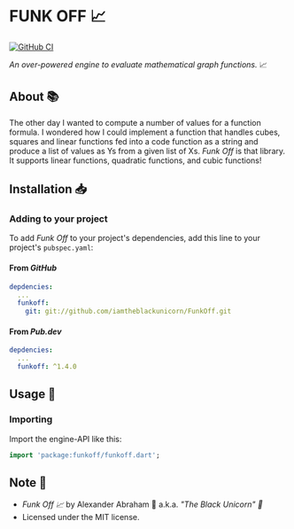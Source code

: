 # FUNK OFF :chart_with_upwards_trend:

[![GitHub CI](https://github.com/iamtheblackunicorn/funkoff/actions/workflows/dart.yml/badge.svg)](https://github.com/iamtheblackunicorn/funkoff/actions)

*An over-powered engine to evaluate mathematical graph functions.* :chart_with_upwards_trend:

## About :books:

The other day I wanted to compute a number of values for a function formula. I wondered how I could implement a function that handles cubes, squares and linear functions fed into a code function as a string and produce a list of values as Ys from a given list of Xs. *Funk Off* is that library. It supports linear functions, quadratic functions, and cubic functions!

## Installation :inbox_tray:

### Adding to your project

To add *Funk Off* to your project's dependencies, add this line to your project's `pubspec.yaml`:

#### From *GitHub*

```YAML
depdencies:
  ...
  funkoff:
    git: git://github.com/iamtheblackunicorn/FunkOff.git
```

#### From *Pub.dev*

```YAML
depdencies:
  ...
  funkoff: ^1.4.0
```

## Usage :hammer:

### Importing

Import the engine-API like this:

```dart
import 'package:funkoff/funkoff.dart';
```

## Note :scroll:

- *Funk Off :chart_with_upwards_trend:* by Alexander Abraham :black_heart: a.k.a. *"The Black Unicorn" :unicorn:*
- Licensed under the MIT license.
